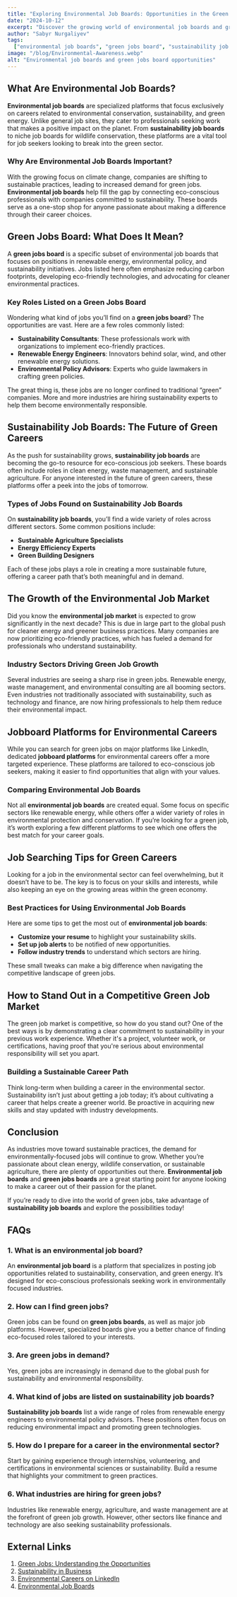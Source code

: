 ```yaml
---
title: "Exploring Environmental Job Boards: Opportunities in the Green Jobs Board Space"
date: "2024-10-12"
excerpt: "Discover the growing world of environmental job boards and green jobs board opportunities in sustainability."
author: "Sabyr Nurgaliyev"
tags:
  ["environmental job boards", "green jobs board", "sustainability job boards"]
image: "/blog/Environmental-Awareness.webp"
alt: "Environmental job boards and green jobs board opportunities"
---
```


## What Are Environmental Job Boards?

**Environmental job boards** are specialized platforms that focus exclusively on careers related to environmental conservation, sustainability, and green energy. Unlike general job sites, they cater to professionals seeking work that makes a positive impact on the planet. From **sustainability job boards** to niche job boards for wildlife conservation, these platforms are a vital tool for job seekers looking to break into the green sector.


### Why Are Environmental Job Boards Important?

With the growing focus on climate change, companies are shifting to sustainable practices, leading to increased demand for green jobs. **Environmental job boards** help fill the gap by connecting eco-conscious professionals with companies committed to sustainability. These boards serve as a one-stop shop for anyone passionate about making a difference through their career choices.


## Green Jobs Board: What Does It Mean?

A **green jobs board** is a specific subset of environmental job boards that focuses on positions in renewable energy, environmental policy, and sustainability initiatives. Jobs listed here often emphasize reducing carbon footprints, developing eco-friendly technologies, and advocating for cleaner environmental practices.


### Key Roles Listed on a Green Jobs Board

Wondering what kind of jobs you’ll find on a **green jobs board**? The opportunities are vast. Here are a few roles commonly listed:

- **Sustainability Consultants**: These professionals work with organizations to implement eco-friendly practices.
- **Renewable Energy Engineers**: Innovators behind solar, wind, and other renewable energy solutions.
- **Environmental Policy Advisors**: Experts who guide lawmakers in crafting green policies.

The great thing is, these jobs are no longer confined to traditional “green” companies. More and more industries are hiring sustainability experts to help them become environmentally responsible.


## Sustainability Job Boards: The Future of Green Careers

As the push for sustainability grows, **sustainability job boards** are becoming the go-to resource for eco-conscious job seekers. These boards often include roles in clean energy, waste management, and sustainable agriculture. For anyone interested in the future of green careers, these platforms offer a peek into the jobs of tomorrow.


### Types of Jobs Found on Sustainability Job Boards

On **sustainability job boards**, you’ll find a wide variety of roles across different sectors. Some common positions include:

- **Sustainable Agriculture Specialists**
- **Energy Efficiency Experts**
- **Green Building Designers**

Each of these jobs plays a role in creating a more sustainable future, offering a career path that’s both meaningful and in demand.


## The Growth of the Environmental Job Market

Did you know the **environmental job market** is expected to grow significantly in the next decade? This is due in large part to the global push for cleaner energy and greener business practices. Many companies are now prioritizing eco-friendly practices, which has fueled a demand for professionals who understand sustainability.


### Industry Sectors Driving Green Job Growth

Several industries are seeing a sharp rise in green jobs. Renewable energy, waste management, and environmental consulting are all booming sectors. Even industries not traditionally associated with sustainability, such as technology and finance, are now hiring professionals to help them reduce their environmental impact.


## Jobboard Platforms for Environmental Careers

While you can search for green jobs on major platforms like LinkedIn, dedicated **jobboard platforms** for environmental careers offer a more targeted experience. These platforms are tailored to eco-conscious job seekers, making it easier to find opportunities that align with your values.


### Comparing Environmental Job Boards

Not all **environmental job boards** are created equal. Some focus on specific sectors like renewable energy, while others offer a wider variety of roles in environmental protection and conservation. If you’re looking for a green job, it’s worth exploring a few different platforms to see which one offers the best match for your career goals.


## Job Searching Tips for Green Careers

Looking for a job in the environmental sector can feel overwhelming, but it doesn’t have to be. The key is to focus on your skills and interests, while also keeping an eye on the growing areas within the green economy.


### Best Practices for Using Environmental Job Boards

Here are some tips to get the most out of **environmental job boards**:

- **Customize your resume** to highlight your sustainability skills.
- **Set up job alerts** to be notified of new opportunities.
- **Follow industry trends** to understand which sectors are hiring.

These small tweaks can make a big difference when navigating the competitive landscape of green jobs.


## How to Stand Out in a Competitive Green Job Market

The green job market is competitive, so how do you stand out? One of the best ways is by demonstrating a clear commitment to sustainability in your previous work experience. Whether it's a project, volunteer work, or certifications, having proof that you're serious about environmental responsibility will set you apart.


### Building a Sustainable Career Path

Think long-term when building a career in the environmental sector. Sustainability isn’t just about getting a job today; it’s about cultivating a career that helps create a greener world. Be proactive in acquiring new skills and stay updated with industry developments.


## Conclusion

As industries move toward sustainable practices, the demand for environmentally-focused jobs will continue to grow. Whether you’re passionate about clean energy, wildlife conservation, or sustainable agriculture, there are plenty of opportunities out there. **Environmental job boards** and **green jobs boards** are a great starting point for anyone looking to make a career out of their passion for the planet.

If you’re ready to dive into the world of green jobs, take advantage of **sustainability job boards** and explore the possibilities today!


## FAQs

### 1. What is an environmental job board?

An **environmental job board** is a platform that specializes in posting job opportunities related to sustainability, conservation, and green energy. It’s designed for eco-conscious professionals seeking work in environmentally focused industries.

### 2. How can I find green jobs?

Green jobs can be found on **green jobs boards**, as well as major job platforms. However, specialized boards give you a better chance of finding eco-focused roles tailored to your interests.

### 3. Are green jobs in demand?

Yes, green jobs are increasingly in demand due to the global push for sustainability and environmental responsibility.

### 4. What kind of jobs are listed on sustainability job boards?

**Sustainability job boards** list a wide range of roles from renewable energy engineers to environmental policy advisors. These positions often focus on reducing environmental impact and promoting green technologies.

### 5. How do I prepare for a career in the environmental sector?

Start by gaining experience through internships, volunteering, and certifications in environmental sciences or sustainability. Build a resume that highlights your commitment to green practices.

### 6. What industries are hiring for green jobs?

Industries like renewable energy, agriculture, and waste management are at the forefront of green job growth. However, other sectors like finance and technology are also seeking sustainability professionals.


## External Links

1. [Green Jobs: Understanding the Opportunities](https://en.wikipedia.org/wiki/Green_jobs)
2. [Sustainability in Business](https://www.sustainablebusiness.com/)
3. [Environmental Careers on LinkedIn](https://www.linkedin.com/jobs/environmental-jobs/)
4. [Environmental Job Boards](https://environmentaljobboards.com/)
